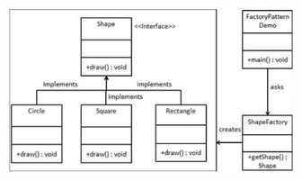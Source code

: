 <img src="https://github.com/rasitesdmr/CreationalDesignPatterns/blob/master/images/img2.jpg" width="100%" height="50%"/>
